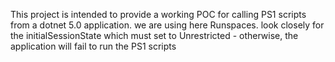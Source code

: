 This project is intended to provide a working POC for calling PS1 scripts from a dotnet 5.0 application.
we are using here Runspaces.
look closely for the initialSessionState which must set to Unrestricted - otherwise, the application will fail to run the PS1 scripts
